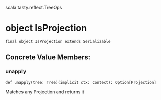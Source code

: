 scala.tasty.reflect.TreeOps
# object IsProjection

<pre><code class="language-scala" >final object IsProjection extends Serializable</pre></code>
## Concrete Value Members:
### unapply
<pre><code class="language-scala" >def unapply(tree: Tree)(implicit ctx: Context): Option[Projection]</pre></code>
Matches any Projection and returns it


